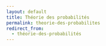 ```yaml
---
layout: default
title: Théorie des probabilités
permalink: theorie-des-probabilites
redirect_from:
  - théorie-des-probabilités
---
```

